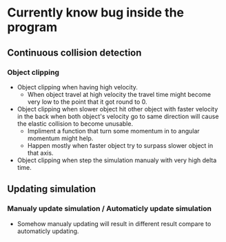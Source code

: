 # Currently know bug inside the program

## Continuous collision detection
### Object clipping
- Object clipping when having high velocity.
    - When object travel at high velocity the travel time might become very low to the point that it got round to 0.
- Object clipping when slower object hit other object with faster velocity in the back when both object's velocity go to same direction will cause the elastic collision to become unusable.
    - Impliment a function that turn some momentum in to angular momentum might help.
    - Happen mostly when faster object try to surpass slower object in that axis.
- Object clipping when step the simulation manualy with very high delta time.

## Updating simulation
### Manualy update simulation / Automaticly update simulation
- Somehow manualy updating will result in different result compare to automaticly updating.